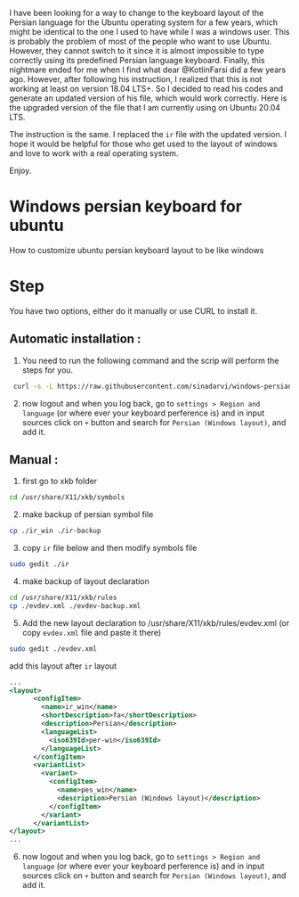 
I have been looking for a way to change to the keyboard layout of the Persian language for the Ubuntu operating system for a few years, which might be identical to the one I used to have while I was a windows user. This is probably the problem of most of the people who want to use Ubuntu. However, they cannot switch to it since it is almost impossible to type correctly using its predefined Persian language keyboard.  Finally, this nightmare ended for me when I find what dear @KotlinFarsi did a few years ago. However, after following his instruction, I realized that this is not working at least on version 18.04 LTS+. So I decided to read his codes and generate an updated version of his file, which would work correctly. Here is the upgraded version of the file that I am currently using on Ubuntu 20.04 LTS.

The instruction is the same. I replaced the `ir` file with the updated version. I hope it would be helpful for those who get used to the layout of windows and love to work with a real operating system.

Enjoy.

# Windows persian keyboard for ubuntu
How to customize ubuntu persian keyboard layout to be like windows


# Step

You have two options, either do it manually or use CURL to install it.

## Automatic installation :
1. You need to run the following command and the scrip will perform the steps for you.

```bash
 curl -s -L https://raw.githubusercontent.com/sinadarvi/windows-persian-keyboard-for-ubuntu/master/install | sudo bash -
```
2. now logout and when you log back, go to `settings > Region and language` (or where ever your keyboard perference is) and in input sources click on `+` button and search for `Persian (Windows layout)`, and add it.

## Manual :
 1. first go to xkb folder
```bash
cd /usr/share/X11/xkb/symbols
```
 2. make backup of persian symbol file
```bash
cp ./ir_win ./ir-backup
```
 3. copy `ir` file below and then modify symbols file
```bash
sudo gedit ./ir
```
 4. make backup of layout declaration
```bash
cd /usr/share/X11/xkb/rules
cp ./evdev.xml ./evdev-backup.xml
```
5. Add the new layout declaration to /usr/share/X11/xkb/rules/evdev.xml (or copy `evdev.xml` file and paste it there)
```bash
sudo gedit ./evdev.xml
```
add this layout after `ir` layout
```xml
...
<layout>
      <configItem>
        <name>ir_win</name>
        <shortDescription>fa</shortDescription>
        <description>Persian</description>
        <languageList>
          <iso639Id>per-win</iso639Id>
        </languageList>
      </configItem>
      <variantList>
        <variant>
          <configItem>
            <name>pes_win</name>
            <description>Persian (Windows layout)</description>
          </configItem>
        </variant>
      </variantList>
</layout>
...
```
6. now logout and when you log back, go to `settings > Region and language` (or where ever your keyboard perference is) and in input sources click on `+` button and search for `Persian (Windows layout)`, and add it.


